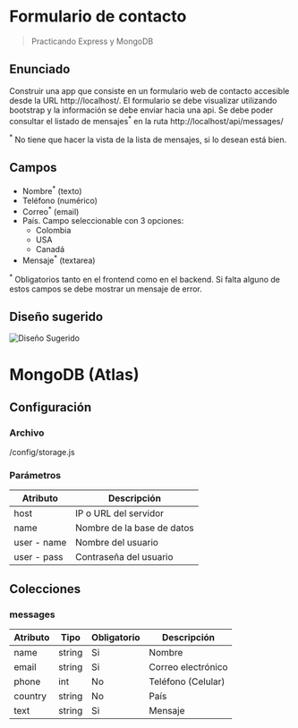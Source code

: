 
# Formulario de contacto
>Practicando Express y MongoDB

## Enunciado
Construir una app que consiste en un formulario web de contacto accesible desde la URL http://localhost/. El formulario se debe visualizar utilizando bootstrap y la información se debe enviar hacia una api. Se debe poder consultar el listado de mensajes<sup>*</sup> en la ruta http://localhost/api/messages/

<sup>*</sup> No tiene que hacer la vista de la lista de mensajes, si lo desean está bien.

## Campos
- Nombre<sup>*</sup> (texto)
- Teléfono (numérico)
- Correo<sup>*</sup> (email)
- País. Campo seleccionable con 3 opciones:
  - Colombia
  - USA
  - Canadá
- Mensaje<sup>*</sup> (textarea)

<sup>*</sup> Obligatorios tanto en el frontend como en el backend. Si falta alguno de estos campos se debe mostrar un mensaje de error.

## Diseño sugerido
![Diseño Sugerido](https://s3.amazonaws.com/makeitreal/images/classroom-prod/c786d483fe65ca3c876af4028c7f9cbd.png "Diseño Sugerido")

# MongoDB (Atlas)

## Configuración

### Archivo
/config/storage.js

### Parámetros
|Atributo|Descripción|
|--|--|
|host|IP o URL del servidor|
|name|Nombre de la base de datos|
|user - name|Nombre del usuario|
|user - pass|Contraseña del usuario|

## Colecciones

### messages

|Atributo|Tipo|Obligatorio|Descripción|
|--|--|--|--|
|name|string|Si|Nombre|
|email|string|Si|Correo electrónico|
|phone|int|No|Teléfono (Celular)|
|country|string|No|País|
|text|string|Si|Mensaje|
